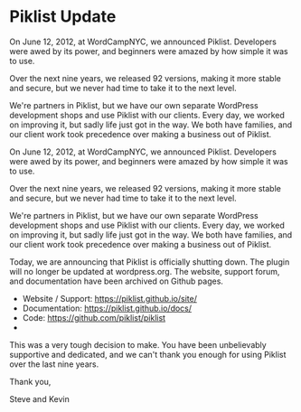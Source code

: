 # Piklist Update

On June 12, 2012, at WordCampNYC, we announced Piklist. Developers were awed by its power, and beginners were amazed by how simple it was to use.

Over the next nine years, we released 92 versions, making it more stable and secure, but we never had time to take it to the next level.

We're partners in Piklist, but we have our own separate WordPress development shops and use Piklist with our clients. Every day, we worked on improving it, but sadly life just got in the way. We both have families, and our client work took precedence over making a business out of Piklist.

On June 12, 2012, at WordCampNYC, we announced Piklist. Developers were awed by its power, and beginners were amazed by how simple it was to use.

Over the next nine years, we released 92 versions, making it more stable and secure, but we never had time to take it to the next level.

We're partners in Piklist, but we have our own separate WordPress development shops and use Piklist with our clients. Every day, we worked on improving it, but sadly life just got in the way. We both have families, and our client work took precedence over making a business out of Piklist.

Today, we are announcing that Piklist is officially shutting down. The plugin will no longer be updated at wordpress.org. The website, support forum, and documentation have been archived on Github pages.

* Website / Support: https://piklist.github.io/site/
* Documentation: https://piklist.github.io/docs/
* Code: https://github.com/piklist/piklist
*
This was a very tough decision to make. You have been unbelievably supportive and dedicated, and we can't thank you enough for using Piklist over the last nine years.

Thank you,

Steve and Kevin
